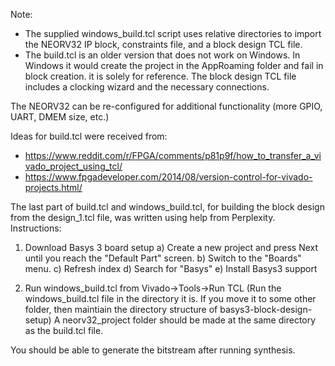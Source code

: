 Note:
- The supplied windows_build.tcl script uses relative directories to import the NEORV32 IP block, constraints file, and a block design TCL file.
- The build.tcl is an older version that does not work on Windows. In Windows it would create the project in the AppRoaming folder and fail in block creation. it is solely for reference.
The block design TCL file includes a clocking wizard and the necessary connections.

The NEORV32 can be re-configured for additional functionality (more GPIO, UART, DMEM size, etc.)

Ideas for build.tcl were received from:
- https://www.reddit.com/r/FPGA/comments/p81p9f/how_to_transfer_a_vivado_project_using_tcl/
- https://www.fpgadeveloper.com/2014/08/version-control-for-vivado-projects.html/

The last part of build.tcl and windows_build.tcl, for building the block design from the design_1.tcl file, was written using help from Perplexity.
Instructions:
1) Download Basys 3 board setup
a) Create a new project and press Next until you reach the "Default Part" screen.
b) Switch to the "Boards" menu.
c) Refresh index
d) Search for "Basys"
e) Install Basys3 support

2) Run windows_build.tcl from Vivado->Tools->Run TCL
(Run the windows_build.tcl file in the directory it is. If you move it to some other folder, then maintiain the directory structure of basys3-block-design-setup)
A neorv32_project folder should be made at the same directory as the build.tcl file.

You should be able to generate the bitstream after running synthesis.

